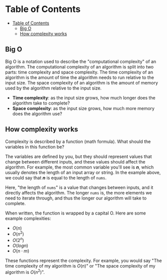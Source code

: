 # Table of Contents
- [Table of Contents](#table-of-contents)
  - [Big O](#big-o)
  - [How complexity works](#how-complexity-works)

## Big O

Big O is a notation used to describe the "computational complexity" of an algorithm. The computational complexity of an algorithm is split into two parts: time complexity and space complexity. The time complexity of an algorithm is the amount of time the algorithm needs to run relative to the input size. The space complexity of an algorithm is the amount of memory used by the algorithm relative to the input size.

- **Time complexity**: as the input size grows, how much longer does the algorithm take to complete?
- **Space complexity**: as the input size grows, how much more memory does the algorithm use?

## How complexity works

Complexity is described by a function (math formula). What should the variables in this function be?

The variables are defined by you, but they should represent values that change between different inputs, and these values should affect the algorithm. For example, the most common variable you'll see is ***n***, which usually denotes the length of an input array or string. In the example above, we could say that ***n*** is equal to the length of `nums`.

Here, "the length of `nums`" is a value that changes between inputs, and it directly affects the algorithm. The longer `nums` is, the more elements we need to iterate through, and thus the longer our algorithm will take to complete.

When written, the function is wrapped by a capital O. Here are some example complexities:

- $O(n)$
- $O(n^2)$
- $O(2^n)$
- $O(logn)$
- $O(n⋅m)$

These functions represent the complexity. For example, you would say "The time complexity of my algorithm is $O(n)$" or "The space complexity of my algorithm is $O(n^2)$".